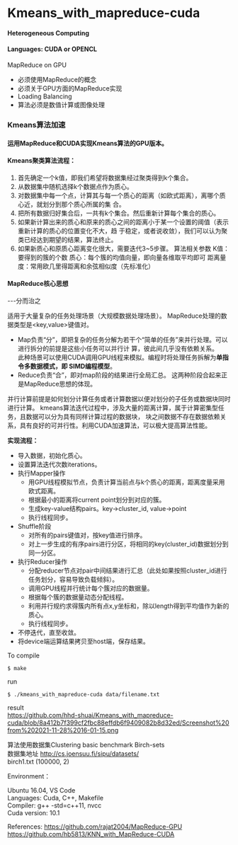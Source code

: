 # Kmeans_with_mapreduce-cuda
#### Heterogeneous Computing
#### Languages: CUDA or OPENCL
MapReduce on GPU
- 必须使用MapReduce的概念
- 必须关于GPU方面的MapReduce实现
- Loading Balancing
- 算法必须是数值计算或图像处理


### Kmeans算法加速
#### 运⽤MapReduce和CUDA实现Kmeans算法的GPU版本。

#### Kmeans聚类算法流程：
1. ⾸先确定⼀个k值，即我们希望将数据集经过聚类得到k个集合。
2. 从数据集中随机选择k个数据点作为质⼼。
3. 对数据集中每⼀个点，计算其与每⼀个质⼼的距离（如欧式距离），离哪个质⼼近，就划分到那个质⼼所属的集
合。
4. 把所有数据归好集合后，⼀共有k个集合。然后重新计算每个集合的质⼼。
5. 如果新计算出来的质⼼和原来的质⼼之间的距离⼩于某⼀个设置的阈值（表⽰重新计算的质⼼的位置变化不⼤，趋
于稳定，或者说收敛），我们可以认为聚类已经达到期望的结果，算法终⽌。
6. 如果新质⼼和原质⼼距离变化很⼤，需要迭代3~5步骤。
算法相关参数
K值：要得到的簇的个数
质⼼：每个簇的均值向量，即向量各维取平均即可
距离量度：常⽤欧⼏⾥得距离和余弦相似度（先标准化）

#### MapReduce核⼼思想
---分⽽治之

适⽤于⼤量复杂的任务处理场景（⼤规模数据处理场景）。
MapReduce处理的数据类型是<key,value>键值对。
- Map负责“分”，即把复杂的任务分解为若⼲个“简单的任务”来并⾏处理。可以进⾏拆分的前提是这些⼩任务可以并⾏计
算，彼此间⼏乎没有依赖关系。 \
此种场景可以使⽤CUDA调⽤GPU线程来模拟。编程时将处理任务拆解为**单指令多数据模式，即 SIMD编程模型**。 
- Reduce负责“合”，即对map阶段的结果进⾏全局汇总。 
这两种阶段合起来正是MapReduce思想的体现。

并⾏计算前提是如何划分计算任务或者计算数据以便对划分的⼦任务或数据块同时进⾏计算。
kmeans算法迭代过程中，涉及⼤量的距离计算，属于计算密集型任务，且数据可以分为具有同样计算过程的数据块，
块之间数据不存在数据依赖关系，具有良好的可并⾏性。利⽤CUDA加速算法，可以极⼤提⾼算法性能。

**实现流程：**
- 导⼊数据，初始化质⼼。
- 设置算法迭代次数iterations。
- 执⾏Mapper操作
  - 用GPU线程模拟节点，负责计算当前点与k个质⼼的距离，距离度量采⽤欧式距离。
  - 根据最⼩的距离将current point划分到对应的簇。
  - ⽣成key-value结构pairs。key->cluster_id, value->point
  - 执⾏线程同步。
- Shuffle阶段
  - 对所有的pairs键值对，按key值进⾏排序。
  - 对上⼀步⽣成的有序pairs进⾏分区，将相同的key(cluster_id)数据划分到同⼀分区。
- 执⾏Reducer操作
  - 分配reducer节点对pair中间结果进行汇总（此处如果按照cluster_id进行任务划分，容易导致负载倾斜）。
  - 调用GPU线程并行统计每个簇对应的数据量。
  - 根据每个簇的数据量动态分配线程。
  - 利用并行规约求得簇内所有点x,y坐标和，除以length得到平均值作为新的质⼼。
  - 执⾏线程同步。
- 不停迭代，直⾄收敛。
- 将device端运算结果拷⻉⾄host端，保存结果。

To compile
``` 
$ make
```
run
``` 
$ ./kmeans_with_mapreduce-cuda data/filename.txt
```
result <br />
https://github.com/hhd-shuai/Kmeans_with_mapreduce-cuda/blob/8a412b7f399cf2fbc88effdb6f9409082b8d32ed/Screenshot%20from%202021-11-28%2016-01-15.png

算法使⽤数据集Clustering basic benchmark Birch-sets <br />
数据集地址 http://cs.joensuu.fi/sipu/datasets/ <br />
birch1.txt (100000, 2)


Environment：

Ubuntu 16.04, VS Code <br />
Languages: Cuda, C++, Makefile <br />
Compiler: g++ -std=c++11, nvcc <br />
Cuda version: 10.1


References:
https://github.com/rajat2004/MapReduce-GPU <br />
https://github.com/hb5813/KNN_with_MapReduce-CUDA
